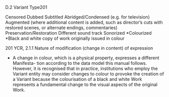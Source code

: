 D.2 Variant Type201

Censored
Dubbed
Subtitled
Abridged/Condensed (e.g. for television)
Augmented (where additional content is added, such as director’s cuts with restored
scenes, or alternate endings, commentaries)
Preservation/Restoration
Different sound track
Sonorized
*Colourized
*Black and white copy of work originally issued in colour

201  YCR, 2.1.1 Nature of modification (change in content) of expression



* A change in colour, which is a physical property, expresses a different Manifesta-
tion according to the data model this manual follows. However, it is recognised that in
practice, institutions who employ the Variant entity may consider changes to colour to
provoke the creation of a Variant because the colourisation of a black and white Work
represents a fundamental change to the visual aspects of the original Work.
